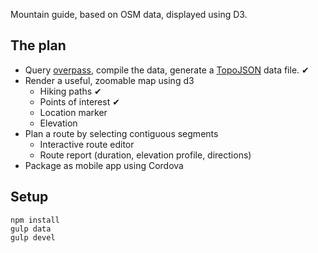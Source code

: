 Mountain guide, based on OSM data, displayed using D3.


## The plan

* Query [overpass](http://overpass-turbo.eu/), compile the data, generate a
  [TopoJSON](https://github.com/mbostock/topojson) data file. ✔
* Render a useful, zoomable map using d3
  * Hiking paths ✔
  * Points of interest ✔
  * Location marker
  * Elevation
* Plan a route by selecting contiguous segments
  * Interactive route editor
  * Route report (duration, elevation profile, directions)
* Package as mobile app using Cordova


## Setup

```shell
npm install
gulp data
gulp devel
```
